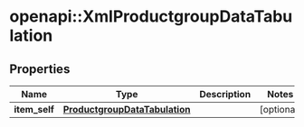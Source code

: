 # openapi::XmlProductgroupDataTabulation


## Properties
Name | Type | Description | Notes
------------ | ------------- | ------------- | -------------
**item_self** | [**ProductgroupDataTabulation**](ProductgroupDataTabulation.md) |  | [optional] 


